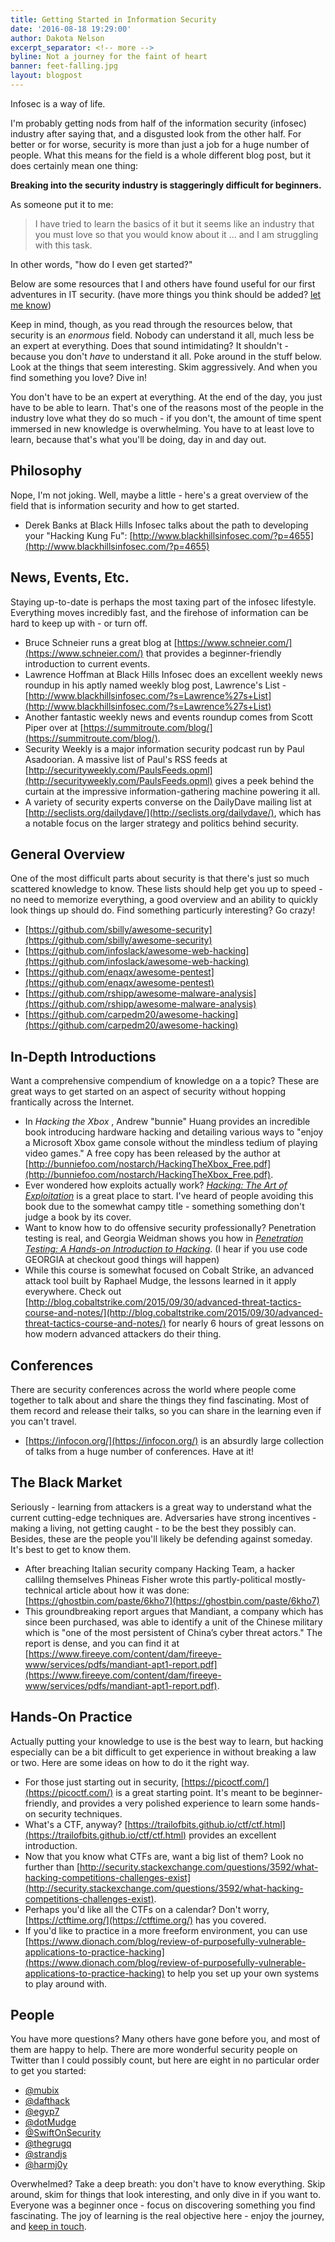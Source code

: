 ```yaml
---
title: Getting Started in Information Security
date: '2016-08-18 19:29:00'
author: Dakota Nelson
excerpt_separator: <!-- more -->
byline: Not a journey for the faint of heart
banner: feet-falling.jpg
layout: blogpost
---
```

Infosec is a way of life.

I'm probably getting nods from half of the information security (infosec) industry after saying that, and a disgusted look from the other half. For better or for worse, security is more than just a job for a huge number of people. What this means for the field is a whole different blog post, but it does certainly mean one thing:

**Breaking into the security industry is staggeringly difficult for beginners.**

<!-- more -->

As someone put it to me:

> I have tried to learn the basics of it but it seems like an industry that you must love so that you would know about it ... and I am struggling with this task.  

In other words, "how do I even get started?"

Below are some resources that I and others have found useful for our first adventures in IT security. (have more things you think should be added? <a href="/contact/" target="_blank">let me know</a>)

Keep in mind, though, as you read through the resources below, that security is an *enormous* field. Nobody can understand it all, much less be an expert at everything. Does that sound intimidating? It shouldn't - because you don't *have* to understand it all. Poke around in the stuff below. Look at the things that seem interesting. Skim aggressively. And when you find something you love? Dive in!

You don't have to be an expert at everything. At the end of the day, you just have to be able to learn. That's one of the reasons most of the people in the industry love what they do so much - if you don't, the amount of time spent immersed in new knowledge is overwhelming. You have to at least love to learn, because that's what you'll be doing, day in and day out.


## Philosophy
Nope, I'm not joking. Well, maybe a little - here's a great overview of the field that is information security and how to get started.

* Derek Banks at Black Hills Infosec talks about the path to developing your "Hacking Kung Fu": [http://www.blackhillsinfosec.com/?p=4655](http://www.blackhillsinfosec.com/?p=4655)


## News, Events, Etc.
Staying up-to-date is perhaps the most taxing part of the infosec lifestyle. Everything moves incredibly fast, and the firehose of information can be hard to keep up with - or turn off.

* Bruce Schneier runs a great blog at [https://www.schneier.com/](https://www.schneier.com/) that provides a beginner-friendly introduction to current events.
* Lawrence Hoffman at Black Hills Infosec does an excellent weekly news roundup in his aptly named weekly blog post, Lawrence's List - [http://www.blackhillsinfosec.com/?s=Lawrence%27s+List](http://www.blackhillsinfosec.com/?s=Lawrence%27s+List)
* Another fantastic weekly news and events roundup comes from Scott Piper over at [https://summitroute.com/blog/](https://summitroute.com/blog/).
* Security Weekly is a major information security podcast run by Paul Asadoorian. A massive list of Paul's RSS feeds at [http://securityweekly.com/PaulsFeeds.opml](http://securityweekly.com/PaulsFeeds.opml) gives a peek behind the curtain at the impressive information-gathering machine powering it all.
* A variety of security experts converse on the DailyDave mailing list at [http://seclists.org/dailydave/](http://seclists.org/dailydave/), which has a notable focus on the larger strategy and politics behind security.


## General Overview
One of the most difficult parts about security is that there's just so much scattered knowledge to know. These lists should help get you up to speed - no need to memorize everything, a good overview and an ability to quickly look things up should do. Find something particurly interesting? Go crazy!

* [https://github.com/sbilly/awesome-security](https://github.com/sbilly/awesome-security)
* [https://github.com/infoslack/awesome-web-hacking](https://github.com/infoslack/awesome-web-hacking)
* [https://github.com/enaqx/awesome-pentest](https://github.com/enaqx/awesome-pentest)
* [https://github.com/rshipp/awesome-malware-analysis](https://github.com/rshipp/awesome-malware-analysis)
* [https://github.com/carpedm20/awesome-hacking](https://github.com/carpedm20/awesome-hacking)


## In-Depth Introductions
Want a comprehensive compendium of knowledge on a a topic? These are great ways to get started on an aspect of security without hopping frantically across the Internet.

* In *Hacking the Xbox* , Andrew "bunnie" Huang provides an incredible book introducing hardware hacking and detailing various ways to "enjoy a Microsoft Xbox game console without the mindless tedium of playing video games." A free copy has been released by the author at [http://bunniefoo.com/nostarch/HackingTheXbox_Free.pdf](http://bunniefoo.com/nostarch/HackingTheXbox_Free.pdf).
* Ever wondered how exploits actually work? [*Hacking: The Art of Exploitation*](https://www.nostarch.com/hacking2.htm) is a great place to start. I've heard of people avoiding this book due to the somewhat campy title - something something don't judge a book by its cover.
* Want to know how to do offensive security professionally? Penetration testing is real, and Georgia Weidman shows you how in [*Penetration Testing: A Hands-on Introduction to Hacking*](https://www.nostarch.com/pentesting). (I hear if you use code GEORGIA at checkout good things will happen)
* While this course is somewhat focused on Cobalt Strike, an advanced attack tool built by Raphael Mudge, the lessons learned in it apply everywhere. Check out [http://blog.cobaltstrike.com/2015/09/30/advanced-threat-tactics-course-and-notes/](http://blog.cobaltstrike.com/2015/09/30/advanced-threat-tactics-course-and-notes/) for nearly 6 hours of great lessons on how modern advanced attackers do their thing.


## Conferences
There are security conferences across the world where people come together to talk about and share the things they find fascinating. Most of them record and release their talks, so you can share in the learning even if you can't travel.

* [https://infocon.org/](https://infocon.org/) is an absurdly large collection of talks from a huge number of conferences. Have at it!


## The Black Market
Seriously - learning from attackers is a great way to understand what the current cutting-edge techniques are. Adversaries have strong incentives - making a living, not getting caught - to be the best they possibly can. Besides, these are the people you'll likely be defending against someday. It's best to get to know them.

* After breaching Italian security company Hacking Team, a hacker callilng themselves Phineas Fisher wrote this partly-political mostly-technical article about how it was done: [https://ghostbin.com/paste/6kho7](https://ghostbin.com/paste/6kho7)
* This groundbreaking report argues that Mandiant, a company which has since been purchased, was able to identify a unit of the Chinese military which is "one of the most persistent of China’s cyber threat actors." The report is dense, and you can find it at [https://www.fireeye.com/content/dam/fireeye-www/services/pdfs/mandiant-apt1-report.pdf](https://www.fireeye.com/content/dam/fireeye-www/services/pdfs/mandiant-apt1-report.pdf).

## Hands-On Practice
Actually putting your knowledge to use is the best way to learn, but hacking especially can be a bit difficult to get experience in without breaking a law or two. Here are some ideas on how to do it the right way.

* For those just starting out in security, [https://picoctf.com/](https://picoctf.com/) is a great starting point. It's meant to be beginner-friendly, and provides a very polished experience to learn some hands-on security techniques.
* What's a CTF, anyway? [https://trailofbits.github.io/ctf/ctf.html](https://trailofbits.github.io/ctf/ctf.html) provides an excellent introduction.
* Now that you know what CTFs are, want a big list of them? Look no further than [http://security.stackexchange.com/questions/3592/what-hacking-competitions-challenges-exist](http://security.stackexchange.com/questions/3592/what-hacking-competitions-challenges-exist).
* Perhaps you'd like all the CTFs on a calendar? Don't worry, [https://ctftime.org/](https://ctftime.org/) has you covered.
* If you'd like to practice in a more freeform environment, you can use [https://www.dionach.com/blog/review-of-purposefully-vulnerable-applications-to-practice-hacking](https://www.dionach.com/blog/review-of-purposefully-vulnerable-applications-to-practice-hacking) to help you set up your own systems to play around with.


## People
You have more questions? Many others have gone before you, and most of them are happy to help. There are more wonderful security people on Twitter than I could possibly count, but here are eight in no particular order to get you started:

* [@mubix](https://twitter.com/mubix)
* [@dafthack](https://twitter.com/dafthack)
* [@egyp7](https://twitter.com/egyp7)
* [@dotMudge](https://twitter.com/dotMudge)
* [@SwiftOnSecurity](https://twitter.com/SwiftOnSecurity)
* [@thegrugq](https://twitter.com/thegrugq)
* [@strandjs](https://twitter.com/strandjs)
* [@harmj0y](https://twitter.com/harmjoy)

Overwhelmed? Take a deep breath: you don't have to know everything. Skip around, skim for things that look interesting, and only dive in if you want to. Everyone was a beginner once - focus on discovering something you find fascinating. The joy of learning is the real objective here - enjoy the journey, and <a href="/contact/" target="_blank">keep in touch</a>.
